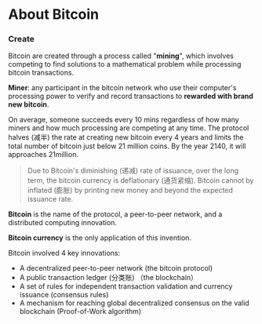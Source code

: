 # About Bitcoin

### Create

Bitcoin are created through a process called "**mining**", which involves competing to find solutions to a mathematical problem while processing bitcoin transactions.

**Miner**: any participant in the bitcoin network who use their computer's processing power to verify and record transactions to **rewarded with brand new bitcoin**.

On average, someone succeeds every 10 mins regardless of how many miners and how much processing are competing at any time. The protocol halves (减半) the rate at creating new bitcoin every 4 years and limits the total number of bitcoin just below 21 million coins. By the year 2140, it will approaches 21million.

>Due to Bitcoin's diminishing (递减) rate of issuance, over the long term, the bitcoin currency is deflationary (通货紧缩). Bitcoin cannot by inflated (膨胀) by printing new money and beyond the expected issuance rate.

**Bitcoin** is the name of the protocol, a peer-to-peer network, and a distributed computing innovation.

**Bitcoin currency** is the only application of this invention.

Bitcoin involved 4 key innovations:

- A decentralized peer-to-peer network (the bitcoin protocol)
- A public transaction ledger (分类账) （the blockchain）
- A set of rules for independent transaction validation and currency issuance (consensus rules)
-  A mechanism for reaching global decentralized consensus on the valid blockchain (Proof-of-Work algorithm)



 